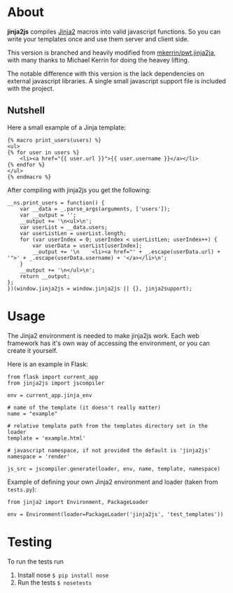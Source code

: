 About
=====

**jinja2js** compiles [Jinja2](http://jinja.pocoo.org/docs/) macros into valid
javascript functions. So you can write your templates once and use them
server and client side.

This version is branched and heavily modified from
[mkerrin/pwt.jinja2ja](https://github.com/mkerrin/pwt.jinja2js), with many
thanks to Michael Kerrin for doing the heavey lifting.

The notable difference with this version is the lack dependencies on external
javascript libraries. A single small javascript support file is included
with the project.

Nutshell
--------

Here a small example of a Jinja template:

    {% macro print_users(users) %}
    <ul>
    {% for user in users %}
        <li><a href="{{ user.url }}">{{ user.username }}</a></li>
    {% endfor %}
    </ul>
    {% endmacro %}


After compiling with jinja2js you get the following:

    __ns.print_users = function() {
        var __data = _.parse_args(arguments, ['users']);
        var __output = '';
        __output += '\n<ul>\n';
        var userList = __data.users;
        var userListLen = userList.length;
        for (var userIndex = 0; userIndex < userListLen; userIndex++) {
            var userData = userList[userIndex];
            __output += '\n    <li><a href="' + _.escape(userData.url) + '">' + _.escape(userData.username) + '</a></li>\n';
        }
        __output += '\n</ul>\n';
        return __output;
    };
    })(window.jinja2js = window.jinja2js || {}, jinja2support);


Usage
=====

The Jinja2 environment is needed to make jinja2js work. Each web framework
has it's own way of accessing the environment, or you can create it yourself.

Here is an example in Flask:

    from flask import current_app
    from jinja2js import jscompiler

    env = current_app.jinja_env

    # name of the template (it doesn't really matter)
    name = "example"

    # relative template path from the templates directory set in the loader
    template = 'example.html'

    # javascript namespace, if not provided the default is 'jinja2js'
    namespace = 'render'

    js_src = jscompiler.generate(loader, env, name, template, namespace)


Example of defining your own Jinja2 environment and loader (taken from `tests.py`):

    from jinja2 import Environment, PackageLoader

    env = Environment(loader=PackageLoader('jinja2js', 'test_templates'))


Testing
=======

To run the tests run

1. Install nose `$ pip install nose`
2. Run the tests `$ nosetests`
